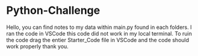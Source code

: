 # Python-Challenge
Hello, you can find notes to my data within main.py found in each folders.
I ran the code in VSCode this code did not work in my local terminal.
To ruin the code drag the entier Starter_Code file in VSCode and the code should work properly thank you.
